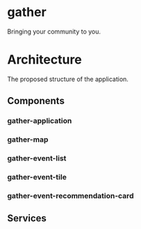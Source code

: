 # gather
Bringing your community to you.

# Architecture
The proposed structure of the application.

## Components

### gather-application

### gather-map

### gather-event-list

### gather-event-tile

### gather-event-recommendation-card

## Services
